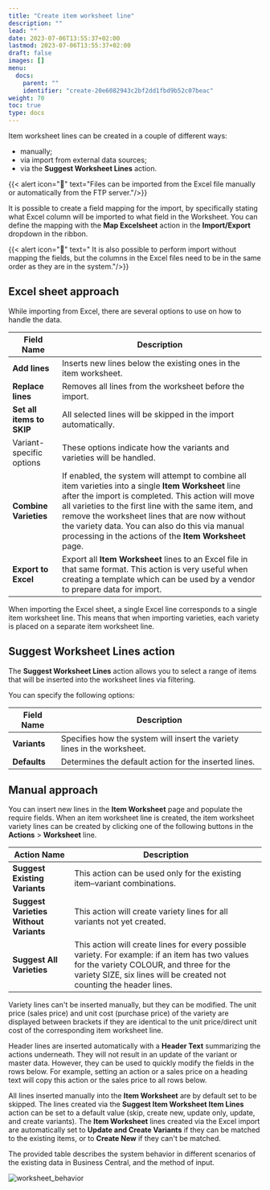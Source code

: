 ```yaml
---
title: "Create item worksheet line"
description: ""
lead: ""
date: 2023-07-06T13:55:37+02:00
lastmod: 2023-07-06T13:55:37+02:00
draft: false
images: []
menu:
  docs:
    parent: ""
    identifier: "create-20e6082943c2bf2dd1fbd9b52c07beac"
weight: 70
toc: true
type: docs
---
```


Item worksheet lines can be created in a couple of different ways:

- manually;
- via import from external data sources;
- via the **Suggest Worksheet Lines** action.

{{< alert icon="📝" text="Files can be imported from the Excel file manually or automatically from the FTP server."/>}}

It is possible to create a field mapping for the import, by specifically stating what Excel column will be imported to what field in the Worksheet. You can define the mapping with the **Map Excelsheet** action in the **Import/Export** dropdown in the ribbon. 

{{< alert icon="📝" text=" It is also possible to perform import without mapping the fields, but the columns in the Excel files need to be in the same order as they are in the system."/>}}

## Excel sheet approach

While importing from Excel, there are several options to use on how to handle the data. 


| Field Name      | Description |
| ----------- | ----------- |
| **Add lines** | Inserts new lines below the existing ones in the item worksheet. |
| **Replace lines** | Removes all lines from the worksheet before the import. |
| **Set all items to SKIP** | All selected lines will be skipped in the import automatically. |
| Variant-specific options | These options indicate how the variants and varieties will be handled. |
| **Combine Varieties** | If enabled, the system will attempt to combine all item varieties into a single **Item Worksheet** line after the import is completed. This action will move all varieties to the first line with the same item, and remove the worksheet lines that are now without the variety data. You can also do this via manual processing in the actions of the **Item Worksheet** page. |
| **Export to Excel** | Export all **Item Worksheet** lines to an Excel file in that same format. This action is very useful when creating a template which can be used by a vendor to prepare data for import. | 

When importing the Excel sheet, a single Excel line corresponds to a single item worksheet line. This means that when importing varieties, each variety is placed on a separate item worksheet line.

## Suggest Worksheet Lines action

The **Suggest Worksheet Lines** action allows you to select a range of items that will be inserted into the worksheet lines via filtering. 

You can specify the following options:

| Field Name      | Description |
| ----------- | ----------- |
| **Variants** | Specifies how the system will insert the variety lines in the worksheet. |
| **Defaults** | Determines the default action for the inserted lines. | 

## Manual approach

You can insert new lines in the **Item Worksheet** page and populate the require fields. When an item worksheet line is created, the item worksheet variety lines can be created by clicking one of the following buttons in the **Actions** > **Worksheet** line.

| Action Name      | Description |
| ----------- | ----------- |
| **Suggest Existing Variants** | This action can be used only for the existing item–variant combinations. |
| **Suggest Varieties Without Variants** | This action will create variety lines for all variants not yet created. |
| **Suggest All Varieties** | This action will create lines for every possible variety. For example: if an item has two values for the variety COLOUR, and three for the variety SIZE, six lines will be created not counting the header lines. |

Variety lines can't be inserted manually, but they can be modified. The unit price (sales price) and unit cost (purchase price) of the variety are displayed between brackets if they are identical to the unit price/direct unit cost of the corresponding item worksheet line. 

Header lines are inserted automatically with a **Header Text** summarizing the actions underneath. They will not result in an update of the variant or master data. However, they can be used to quickly modify the fields in the rows below. For example, setting an action or a sales price on a heading text will copy this action or the sales price to all rows below. 

All lines inserted manually into the **Item Worksheet** are by default set to be skipped. The lines created via the **Suggest Item Worksheet Item Lines** action can be set to a default value (skip, create new, update only, update, and create variants). The **Item Worksheet** lines created via the Excel import are automatically set to **Update and Create Variants** if they can be matched to the existing items, or to **Create New** if they can't be matched. 

The provided table describes the system behavior in different scenarios of the existing data in Business Central, and the method of input. 

![worksheet_behavior](worksheet_behavior_table.PNG)

